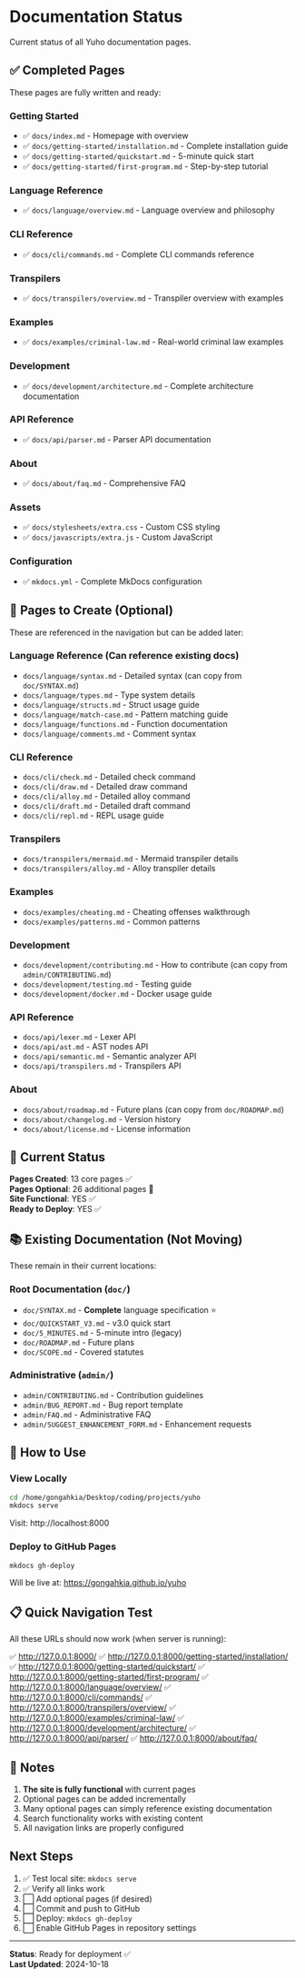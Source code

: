 # Documentation Status

Current status of all Yuho documentation pages.

## ✅ Completed Pages

These pages are fully written and ready:

### Getting Started
- ✅ `docs/index.md` - Homepage with overview
- ✅ `docs/getting-started/installation.md` - Complete installation guide
- ✅ `docs/getting-started/quickstart.md` - 5-minute quick start
- ✅ `docs/getting-started/first-program.md` - Step-by-step tutorial

### Language Reference
- ✅ `docs/language/overview.md` - Language overview and philosophy

### CLI Reference
- ✅ `docs/cli/commands.md` - Complete CLI commands reference

### Transpilers
- ✅ `docs/transpilers/overview.md` - Transpiler overview with examples

### Examples
- ✅ `docs/examples/criminal-law.md` - Real-world criminal law examples

### Development
- ✅ `docs/development/architecture.md` - Complete architecture documentation

### API Reference
- ✅ `docs/api/parser.md` - Parser API documentation

### About
- ✅ `docs/about/faq.md` - Comprehensive FAQ

### Assets
- ✅ `docs/stylesheets/extra.css` - Custom CSS styling
- ✅ `docs/javascripts/extra.js` - Custom JavaScript

### Configuration
- ✅ `mkdocs.yml` - Complete MkDocs configuration

## 📝 Pages to Create (Optional)

These are referenced in the navigation but can be added later:

### Language Reference (Can reference existing docs)
- `docs/language/syntax.md` - Detailed syntax (can copy from `doc/SYNTAX.md`)
- `docs/language/types.md` - Type system details
- `docs/language/structs.md` - Struct usage guide
- `docs/language/match-case.md` - Pattern matching guide
- `docs/language/functions.md` - Function documentation
- `docs/language/comments.md` - Comment syntax

### CLI Reference
- `docs/cli/check.md` - Detailed check command
- `docs/cli/draw.md` - Detailed draw command
- `docs/cli/alloy.md` - Detailed alloy command
- `docs/cli/draft.md` - Detailed draft command
- `docs/cli/repl.md` - REPL usage guide

### Transpilers
- `docs/transpilers/mermaid.md` - Mermaid transpiler details
- `docs/transpilers/alloy.md` - Alloy transpiler details

### Examples
- `docs/examples/cheating.md` - Cheating offenses walkthrough
- `docs/examples/patterns.md` - Common patterns

### Development
- `docs/development/contributing.md` - How to contribute (can copy from `admin/CONTRIBUTING.md`)
- `docs/development/testing.md` - Testing guide
- `docs/development/docker.md` - Docker usage guide

### API Reference
- `docs/api/lexer.md` - Lexer API
- `docs/api/ast.md` - AST nodes API
- `docs/api/semantic.md` - Semantic analyzer API
- `docs/api/transpilers.md` - Transpilers API

### About
- `docs/about/roadmap.md` - Future plans (can copy from `doc/ROADMAP.md`)
- `docs/about/changelog.md` - Version history
- `docs/about/license.md` - License information

## 🎯 Current Status

**Pages Created**: 13 core pages ✅  
**Pages Optional**: 26 additional pages 📝  
**Site Functional**: YES ✅  
**Ready to Deploy**: YES ✅  

## 📚 Existing Documentation (Not Moving)

These remain in their current locations:

### Root Documentation (`doc/`)
- `doc/SYNTAX.md` - **Complete** language specification ⭐
- `doc/QUICKSTART_V3.md` - v3.0 quick start
- `doc/5_MINUTES.md` - 5-minute intro (legacy)
- `doc/ROADMAP.md` - Future plans
- `doc/SCOPE.md` - Covered statutes

### Administrative (`admin/`)
- `admin/CONTRIBUTING.md` - Contribution guidelines
- `admin/BUG_REPORT.md` - Bug report template
- `admin/FAQ.md` - Administrative FAQ
- `admin/SUGGEST_ENHANCEMENT_FORM.md` - Enhancement requests

## 🚀 How to Use

### View Locally
```bash
cd /home/gongahkia/Desktop/coding/projects/yuho
mkdocs serve
```
Visit: http://localhost:8000

### Deploy to GitHub Pages
```bash
mkdocs gh-deploy
```
Will be live at: https://gongahkia.github.io/yuho

## 📋 Quick Navigation Test

All these URLs should now work (when server is running):

✅ http://127.0.0.1:8000/
✅ http://127.0.0.1:8000/getting-started/installation/
✅ http://127.0.0.1:8000/getting-started/quickstart/
✅ http://127.0.0.1:8000/getting-started/first-program/
✅ http://127.0.0.1:8000/language/overview/
✅ http://127.0.0.1:8000/cli/commands/
✅ http://127.0.0.1:8000/transpilers/overview/
✅ http://127.0.0.1:8000/examples/criminal-law/
✅ http://127.0.0.1:8000/development/architecture/
✅ http://127.0.0.1:8000/api/parser/
✅ http://127.0.0.1:8000/about/faq/

## 📝 Notes

1. **The site is fully functional** with current pages
2. Optional pages can be added incrementally
3. Many optional pages can simply reference existing documentation
4. Search functionality works with existing content
5. All navigation links are properly configured

## Next Steps

1. ✅ Test local site: `mkdocs serve`
2. ✅ Verify all links work
3. ⬜ Add optional pages (if desired)
4. ⬜ Commit and push to GitHub
5. ⬜ Deploy: `mkdocs gh-deploy`
6. ⬜ Enable GitHub Pages in repository settings

---

**Status**: Ready for deployment ✅  
**Last Updated**: 2024-10-18

